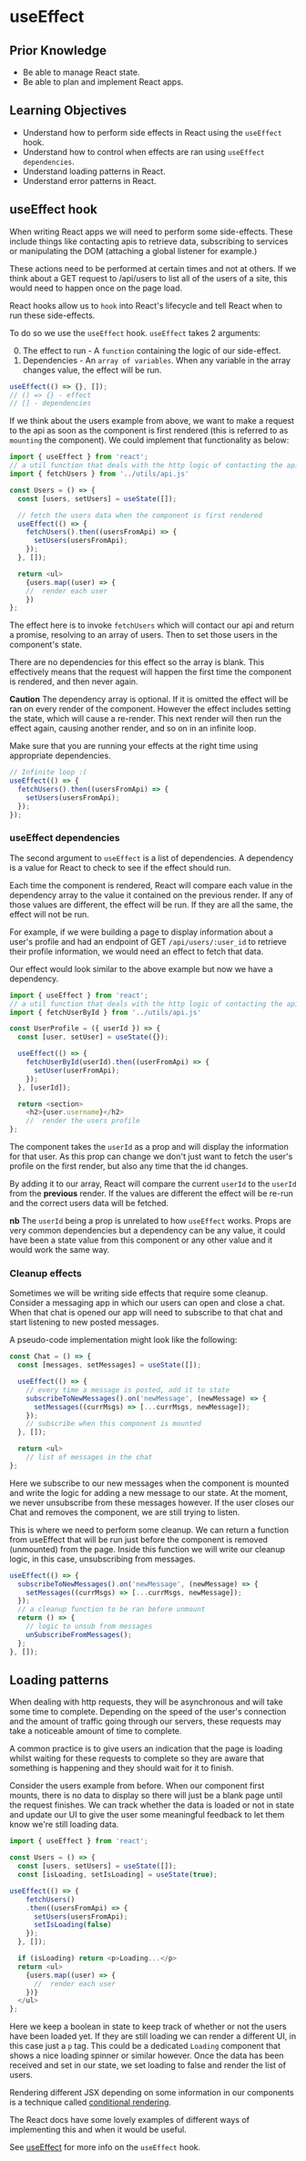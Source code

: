 # useEffect

## Prior Knowledge

- Be able to manage React state.
- Be able to plan and implement React apps.

## Learning Objectives

- Understand how to perform side effects in React using the `useEffect` hook.
- Understand how to control when effects are ran using `useEffect dependencies`.
- Understand loading patterns in React.
- Understand error patterns in React.

## useEffect hook

When writing React apps we will need to perform some side-effects. These include things like contacting apis to retrieve data, subscribing to services or manipulating the DOM (attaching a global listener for example.)

These actions need to be performed at certain times and not at others. If we think about a GET request to /api/users to list all of the users of a site, this would need to happen once on the page load.

React hooks allow us to `hook` into React's lifecycle and tell React when to run these side-effects.

To do so we use the `useEffect` hook. `useEffect` takes 2 arguments:

0. The effect to run - A `function` containing the logic of our side-effect.
1. Dependencies - An `array of variables`. When any variable in the array changes value, the effect will be run.

```js
useEffect(() => {}, []);
// () => {} - effect
// [] - dependencies
```

If we think about the users example from above, we want to make a request to the api as soon as the component is first rendered (this is referred to as `mounting` the component). We could implement that functionality as below:

```js
import { useEffect } from 'react';
// a util function that deals with the http logic of contacting the api
import { fetchUsers } from '../utils/api.js'

const Users = () => {
  const [users, setUsers] = useState([]);

  // fetch the users data when the component is first rendered
  useEffect(() => {
    fetchUsers().then((usersFromApi) => {
      setUsers(usersFromApi);
    });
  }, []);

  return <ul>
    {users.map((user) => {
    //  render each user
    })
};
```

The effect here is to invoke `fetchUsers` which will contact our api and return a promise, resolving to an array of users. Then to set those users in the component's state.

There are no dependencies for this effect so the array is blank. This effectively means that the request will happen the first time the component is rendered, and then never again.

**Caution** The dependency array is optional. If it is omitted the effect will be ran on every render of the component. However the effect includes setting the state, which will cause a re-render. This next render will then run the effect again, causing another render, and so on in an infinite loop.

Make sure that you are running your effects at the right time using appropriate dependencies.

```js
// Infinite loop :(
useEffect(() => {
  fetchUsers().then((usersFromApi) => {
    setUsers(usersFromApi);
  });
});
```

### useEffect dependencies

The second argument to `useEffect` is a list of dependencies. A dependency is a value for React to check to see if the effect should run.

Each time the component is rendered, React will compare each value in the dependency array to the value it contained on the previous render. If any of those values are different, the effect will be run. If they are all the same, the effect will not be run.

For example, if we were building a page to display information about a user's profile and had an endpoint of GET `/api/users/:user_id` to retrieve their profile information, we would need an effect to fetch that data.

Our effect would look similar to the above example but now we have a dependency.

```js
import { useEffect } from 'react';
// a util function that deals with the http logic of contacting the api
import { fetchUserById } from '../utils/api.js'

const UserProfile = ({ userId }) => {
  const [user, setUser] = useState({});

  useEffect(() => {
    fetchUserById(userId).then((userFromApi) => {
      setUser(userFromApi);
    });
  }, [userId]);

  return <section>
    <h2>{user.username}</h2>
    //  render the users profile
};
```

The component takes the `userId` as a prop and will display the information for that user. As this prop can change we don't just want to fetch the user's profile on the first render, but also any time that the id changes.

By adding it to our array, React will compare the current `userId` to the `userId` from the **previous** render. If the values are different the effect will be re-run and the correct users data will be fetched.

**nb** The `userId` being a prop is unrelated to how `useEffect` works. Props are very common dependencies but a dependency can be any value, it could have been a state value from this component or any other value and it would work the same way.

### Cleanup effects

Sometimes we will be writing side effects that require some cleanup. Consider a messaging app in which our users can open and close a chat. When that chat is opened our app will need to subscribe to that chat and start listening to new posted messages.

A pseudo-code implementation might look like the following:

```js
const Chat = () => {
  const [messages, setMessages] = useState([]);

  useEffect(() => {
    // every time a message is posted, add it to state
    subscribeToNewMessages().on('newMessage', (newMessage) => {
      setMessages((currMsgs) => [...currMsgs, newMessage]);
    });
    // subscribe when this component is mounted
  }, []);

  return <ul>
    // list of messages in the chat
};
```

Here we subscribe to our new messages when the component is mounted and write the logic for adding a new message to our state. At the moment, we never unsubscribe from these messages however. If the user closes our Chat and removes the component, we are still trying to listen.

This is where we need to perform some cleanup. We can return a function from useEffect that will be run just before the component is removed (unmounted) from the page. Inside this function we will write our cleanup logic, in this case, unsubscribing from messages.

```js
useEffect(() => {
  subscribeToNewMessages().on('newMessage', (newMessage) => {
    setMessages((currMsgs) => [...currMsgs, newMessage]);
  });
  // a cleanup function to be ran before unmount
  return () => {
    // logic to unsub from messages
    unSubscribeFromMessages();
  };
}, []);
```

## Loading patterns

When dealing with http requests, they will be asynchronous and will take some time to complete. Depending on the speed of the user's connection and the amount of traffic going through our servers, these requests may take a noticeable amount of time to complete.

A common practice is to give users an indication that the page is loading whilst waiting for these requests to complete so they are aware that something is happening and they should wait for it to finish.

Consider the users example from before. When our component first mounts, there is no data to display so there will just be a blank page until the request finishes. We can track whether the data is loaded or not in state and update our UI to give the user some meaningful feedback to let them know we're still loading data.

```js
import { useEffect } from 'react';

const Users = () => {
  const [users, setUsers] = useState([]);
  const [isLoading, setIsLoading] = useState(true);

useEffect(() => {
    fetchUsers()
    .then((usersFromApi) => {
      setUsers(usersFromApi);
      setIsLoading(false)
    });
  }, []);

  if (isLoading) return <p>Loading...</p>
  return <ul>
    {users.map((user) => {
      //  render each user
    })}
  </ul>
};
```

Here we keep a boolean in state to keep track of whether or not the users have been loaded yet. If they are still loading we can render a different UI, in this case just a `p` tag. This could be a dedicated `Loading` component that shows a nice loading spinner or similar however. Once the data has been received and set in our state, we set loading to false and render the list of users.

Rendering different JSX depending on some information in our components is a technique called [conditional rendering](https://react.dev/learn/conditional-rendering).

The React docs have some lovely examples of different ways of implementing this and when it would be useful.

See [useEffect](https://react.dev/reference/react/useEffect) for more info on the `useEffect` hook.